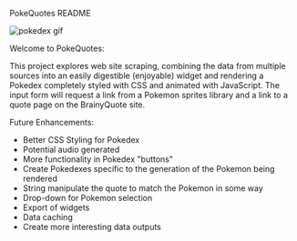 PokeQuotes README

![pokedex gif](pokedex.gif)

Welcome to PokeQuotes:

This project explores web site scraping, combining the data from multiple sources into an easily digestible (enjoyable) widget and rendering a Pokedex completely styled with CSS and animated with JavaScript. The input form will request a link from a Pokemon sprites library and a link to a quote page on the BrainyQuote site.

Future Enhancements:
- Better CSS Styling for Pokedex
- Potential audio generated
- More functionality in Pokedex "buttons"
- Create Pokedexes specific to the generation of the Pokemon being rendered
- String manipulate the quote to match the Pokemon in some way
- Drop-down for Pokemon selection
- Export of widgets
- Data caching
- Create more interesting data outputs
